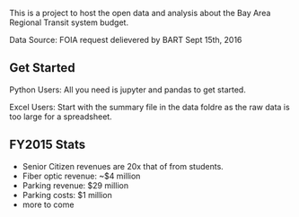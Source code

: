 This is a project to host the open data and analysis about the Bay Area Regional Transit system budget. 

Data Source: FOIA request delievered by BART Sept 15th, 2016

## Get Started

Python Users:
All you need is jupyter and pandas to get started. 

Excel Users:
Start with the summary file in the data foldre as the raw data is too large for a spreadsheet.


## FY2015 Stats
* Senior Citizen revenues are 20x that of from students.
* Fiber optic revenue: ~$4 million 
* Parking revenue: $29 million
* Parking costs: $1 million
* more to come
